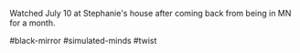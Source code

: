 

Watched July 10 at Stephanie's house after coming back from being in MN for a month. 

#black-mirror #simulated-minds #twist 